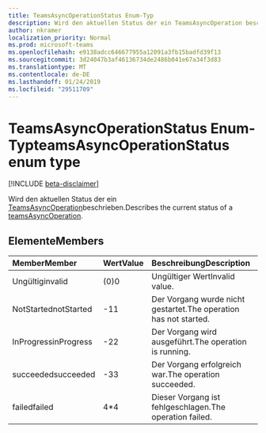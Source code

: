 ```yaml
---
title: TeamsAsyncOperationStatus Enum-Typ
description: Wird den aktuellen Status der ein TeamsAsyncOperation beschrieben.
author: nkramer
localization_priority: Normal
ms.prod: microsoft-teams
ms.openlocfilehash: e9138adcc646677955a12091a3fb15badfd39f13
ms.sourcegitcommit: 3d24047b3af46136734de2486b041e67a34f3d83
ms.translationtype: MT
ms.contentlocale: de-DE
ms.lasthandoff: 01/24/2019
ms.locfileid: "29511709"
---
```

# <a name="teamsasyncoperationstatus-enum-type"></a><span data-ttu-id="172d4-103">TeamsAsyncOperationStatus Enum-Typ</span><span class="sxs-lookup"><span data-stu-id="172d4-103">teamsAsyncOperationStatus enum type</span></span>

[!INCLUDE [beta-disclaimer](../../includes/beta-disclaimer.md)]

<span data-ttu-id="172d4-104">Wird den aktuellen Status der ein [TeamsAsyncOperation](teamsasyncoperation.md)beschrieben.</span><span class="sxs-lookup"><span data-stu-id="172d4-104">Describes the current status of a [teamsAsyncOperation](teamsasyncoperation.md).</span></span>

## <a name="members"></a><span data-ttu-id="172d4-105">Elemente</span><span class="sxs-lookup"><span data-stu-id="172d4-105">Members</span></span>

| <span data-ttu-id="172d4-106">Member</span><span class="sxs-lookup"><span data-stu-id="172d4-106">Member</span></span> | <span data-ttu-id="172d4-107">Wert</span><span class="sxs-lookup"><span data-stu-id="172d4-107">Value</span></span>| <span data-ttu-id="172d4-108">Beschreibung</span><span class="sxs-lookup"><span data-stu-id="172d4-108">Description</span></span> |
|:---------------|:--------|:----------|
|<span data-ttu-id="172d4-109">Ungültig</span><span class="sxs-lookup"><span data-stu-id="172d4-109">invalid</span></span>|<span data-ttu-id="172d4-110">(0)</span><span class="sxs-lookup"><span data-stu-id="172d4-110">0</span></span>|<span data-ttu-id="172d4-111">Ungültiger Wert</span><span class="sxs-lookup"><span data-stu-id="172d4-111">Invalid value.</span></span>|
|<span data-ttu-id="172d4-112">NotStarted</span><span class="sxs-lookup"><span data-stu-id="172d4-112">notStarted</span></span>|<span data-ttu-id="172d4-113">-1</span><span class="sxs-lookup"><span data-stu-id="172d4-113">1</span></span>|<span data-ttu-id="172d4-114">Der Vorgang wurde nicht gestartet.</span><span class="sxs-lookup"><span data-stu-id="172d4-114">The operation has not started.</span></span>|
|<span data-ttu-id="172d4-115">InProgress</span><span class="sxs-lookup"><span data-stu-id="172d4-115">inProgress</span></span>|<span data-ttu-id="172d4-116">-2</span><span class="sxs-lookup"><span data-stu-id="172d4-116">2</span></span>|<span data-ttu-id="172d4-117">Der Vorgang wird ausgeführt.</span><span class="sxs-lookup"><span data-stu-id="172d4-117">The operation is running.</span></span>|
|<span data-ttu-id="172d4-118">succeeded</span><span class="sxs-lookup"><span data-stu-id="172d4-118">succeeded</span></span>|<span data-ttu-id="172d4-119">-3</span><span class="sxs-lookup"><span data-stu-id="172d4-119">3</span></span>|<span data-ttu-id="172d4-120">Der Vorgang erfolgreich war.</span><span class="sxs-lookup"><span data-stu-id="172d4-120">The operation succeeded.</span></span>|
|<span data-ttu-id="172d4-121">failed</span><span class="sxs-lookup"><span data-stu-id="172d4-121">failed</span></span>|<span data-ttu-id="172d4-122">4\*</span><span class="sxs-lookup"><span data-stu-id="172d4-122">4</span></span>|<span data-ttu-id="172d4-123">Dieser Vorgang ist fehlgeschlagen.</span><span class="sxs-lookup"><span data-stu-id="172d4-123">The operation failed.</span></span>|
<!--
{
  "type": "#page.annotation",
  "suppressions": [
    "Error: /api-reference/beta/resources/teamsasyncoperationstatus.md:\r\n      Exception processing links.\r\n    System.ArgumentException: Link Definition was null. Link text: !INCLUDE [beta-disclaimer](../../includes/beta-disclaimer.md)\r\n      at ApiDoctor.Validation.DocFile.get_LinkDestinations()\r\n      at ApiDoctor.Validation.DocSet.ValidateLinks(Boolean includeWarnings, String[] relativePathForFiles, IssueLogger issues, Boolean requireFilenameCaseMatch, Boolean printOrphanedFiles)"
  ]
}
-->
